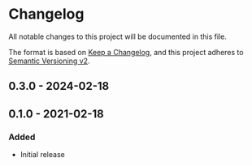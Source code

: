 # Changelog
All notable changes to this project will be documented in this file.

The format is based on [Keep a Changelog](https://keepachangelog.com/en/1.0.0/),
and this project adheres to [Semantic Versioning v2](https://semver.org/spec/v2.0.0.html).

## 0.3.0 - 2024-02-18
## 0.1.0 - 2021-02-18
### Added
- Initial release

